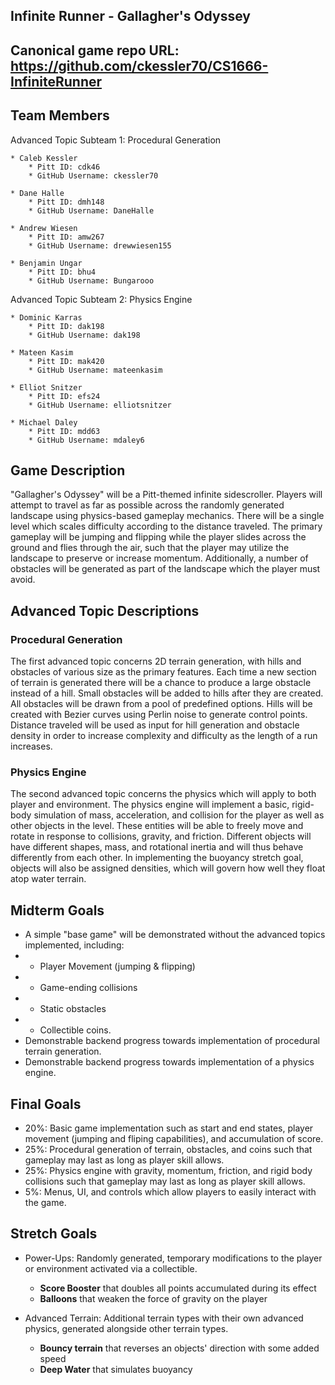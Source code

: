 ## Infinite Runner - Gallagher's Odyssey

## Canonical game repo URL: https://github.com/ckessler70/CS1666-InfiniteRunner

## Team Members
Advanced Topic Subteam 1: Procedural Generation

	* Caleb Kessler
		* Pitt ID: cdk46
		* GitHub Username: ckessler70

	* Dane Halle
		* Pitt ID: dmh148
		* GitHub Username: DaneHalle

	* Andrew Wiesen
		* Pitt ID: amw267
		* GitHub Username: drewwiesen155

	* Benjamin Ungar
		* Pitt ID: bhu4
		* GitHub Username: Bungarooo

Advanced Topic Subteam 2: Physics Engine

	* Dominic Karras
		* Pitt ID: dak198
		* GitHub Username: dak198

	* Mateen Kasim
		* Pitt ID: mak420
		* GitHub Username: mateenkasim

	* Elliot Snitzer
		* Pitt ID: efs24
		* GitHub Username: elliotsnitzer

	* Michael Daley
		* Pitt ID: mdd63
		* GitHub Username: mdaley6

## Game Description
"Gallagher's Odyssey" will be a Pitt-themed infinite sidescroller. Players will attempt to travel as far as possible across the randomly generated landscape using physics-based gameplay mechanics. There will be a single level which scales difficulty according to the distance traveled. The primary gameplay will be jumping and flipping while the player slides across the ground and flies through the air, such that the player may utilize the landscape to preserve or increase momentum. Additionally, a number of obstacles will be generated as part of the landscape which the player must avoid.

## Advanced Topic Descriptions

### Procedural Generation
The first advanced topic concerns 2D terrain generation, with hills and obstacles of various size as the primary features. Each time a new section of terrain is generated there will be a chance to produce a large obstacle instead of a hill. Small obstacles will be added to hills after they are created. All obstacles will be drawn from a pool of predefined options. Hills will be created with Bezier curves using Perlin noise to generate control points. Distance traveled will be used as input for hill generation and obstacle density in order to increase complexity and difficulty as the length of a run increases. 

### Physics Engine
The second advanced topic concerns the physics which will apply to both player and environment. The physics engine will implement a basic, rigid-body simulation of mass, acceleration, and collision for the player as well as other objects in the level. These entities will be able to freely move and rotate in response to collisions, gravity, and friction. Different objects will have different shapes, mass, and rotational inertia and will thus behave differently from each other. In implementing the buoyancy stretch goal, objects will also be assigned densities, which will govern how well they float atop water terrain.

## Midterm Goals
* A simple "base game" will be demonstrated without the advanced topics implemented, including: 
*  - Player Movement (jumping & flipping)
*  - Game-ending collisions
*  - Static obstacles
*  - Collectible coins.
* Demonstrable backend progress towards implementation of procedural terrain generation.
* Demonstrable backend progress towards implementation of a physics engine.

## Final Goals
* 20%: Basic game implementation such as start and end states, player movement (jumping and fliping capabilities), and accumulation of score.
* 25%: Procedural generation of terrain, obstacles, and coins such that gameplay may last as long as player skill allows.
* 25%: Physics engine with gravity, momentum, friction, and rigid body collisions such that gameplay may last as long as player skill allows.
* 5%: Menus, UI, and controls which allow players to easily interact with the game.

## Stretch Goals
* Power-Ups: Randomly generated, temporary modifications to the player or environment activated via a collectible.
	* **Score Booster** that doubles all points accumulated during its effect
	* **Balloons** that weaken the force of gravity on the player

* Advanced Terrain: Additional terrain types with their own advanced physics, generated alongside other terrain types.
	* **Bouncy terrain** that reverses an objects' direction with some added speed
	* **Deep Water** that simulates buoyancy
